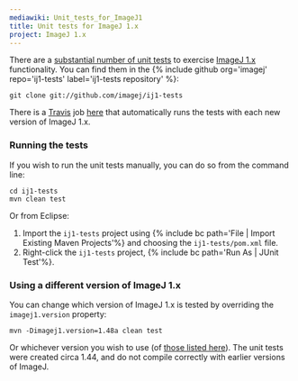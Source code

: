```yaml
---
mediawiki: Unit_tests_for_ImageJ1
title: Unit tests for ImageJ 1.x
project: ImageJ 1.x
---
```


There are a [substantial number of unit tests](/news/2011-10-07-unit-tests-for-imagej-1-45) to exercise [ImageJ 1.x](/software/imagej-1.x) functionality. You can find them in the {% include github org='imagej' repo='ij1-tests' label='ij1-tests repository' %}:

```shell
git clone git://github.com/imagej/ij1-tests
```

There is a [Travis](/develop/travis) job [here](https://travis-ci.com/imagej/ij1-tests) that automatically runs the tests with each new version of ImageJ 1.x.

### Running the tests

If you wish to run the unit tests manually, you can do so from the command line:

```shell
cd ij1-tests
mvn clean test
```

Or from Eclipse:

1.  Import the `ij1-tests` project using {% include bc path='File | Import Existing Maven Projects'%} and choosing the `ij1-tests/pom.xml` file.
2.  Right-click the `ij1-tests` project, {% include bc path='Run As | JUnit Test'%}.

### Using a different version of ImageJ 1.x

You can change which version of ImageJ 1.x is tested by overriding the `imagej1.version` property:

```shell
mvn -Dimagej1.version=1.48a clean test
```

Or whichever version you wish to use (of [those listed here](https://maven.scijava.org/content/groups/public/net/imagej/ij/)). The unit tests were created circa 1.44, and do not compile correctly with earlier versions of ImageJ.
